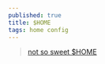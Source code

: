```yaml
---
published: true
title: $HOME
tags: home config
---
```

> [not so sweet $HOME](https://news.ycombinator.com/item?id=37153862)
